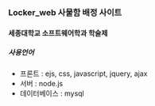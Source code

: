 ### Locker_web 사물함 배정 사이트
#### 세종대학교 소프트웨어학과 학술제


##### 사용언어 
* 프론트 : ejs, css, javascript, jquery, ajax
* 서버 : node.js
* 데이터베이스 : mysql

